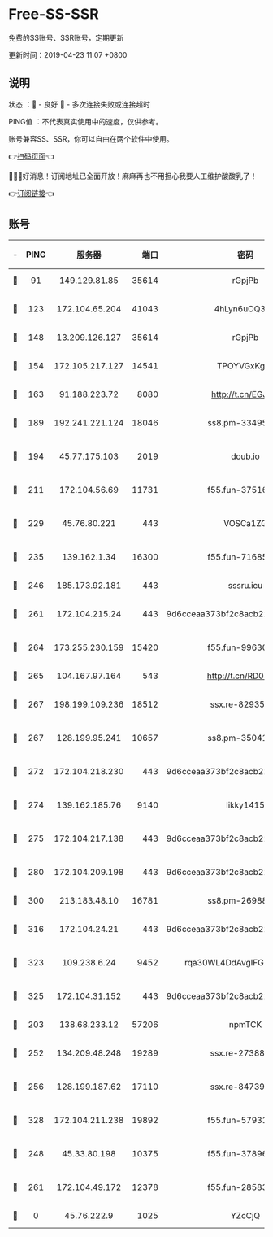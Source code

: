# Free-SS-SSR

免费的SS账号、SSR账号，定期更新

更新时间：2019-04-23 11:07 +0800

## 说明

状态     ：🙂 - 良好 🙁 - 多次连接失败或连接超时

PING值   ：不代表真实使用中的速度，仅供参考。

账号兼容SS、SSR，你可以自由在两个软件中使用。

👉[扫码页面](https://liesauer.github.io/Free-SS-SSR/)👈

🎉🎉🎉好消息！订阅地址已全面开放！麻麻再也不用担心我要人工维护酸酸乳了！

👉[订阅链接](https://www.liesauer.net/yogurt/subscribe?ACCESS_TOKEN=DAYxR3mMaZAsaqUb)👈

## 账号

|-|PING|服务器|端口|密码|加密方式|区域|
|:----:|:----:|:-----:|-----:|:----:|:----:|:----:|
|🙂|91|149.129.81.85|35614|rGpjPb|rc4-md5|HK|
|🙂|123|172.104.65.204|41043|4hLyn6uOQ3hU|aes-256-cfb|JP|
|🙂|148|13.209.126.127|35614|rGpjPb|rc4-md5|KR|
|🙂|154|172.105.217.127|14541|TPOYVGxKglpi|aes-256-cfb|JP|
|🙂|163|91.188.223.72|8080|http://t.cn/EGJIyrl|rc4-md5|RU|
|🙂|189|192.241.221.124|18046|ss8.pm-33495332|aes-256-cfb|US|
|🙂|194|45.77.175.103|2019|doub.io|aes-128-ctr|SG|
|🙂|211|172.104.56.69|11731|f55.fun-37516800|aes-256-cfb|SG|
|🙂|229|45.76.80.221|443|VOSCa1ZG|aes-256-cfb|DE|
|🙂|235|139.162.1.34|16300|f55.fun-71685076|aes-256-cfb|SG|
|🙂|246|185.173.92.181|443|sssru.icu|rc4-md5|RU|
|🙂|261|172.104.215.24|443|9d6cceaa373bf2c8acb22e60b6a58be6|aes-256-cfb|US|
|🙂|264|173.255.230.159|15420|f55.fun-99630859|aes-256-cfb|US|
|🙂|265|104.167.97.164|543|http://t.cn/RD0D7sx|rc4-md5|CA|
|🙂|267|198.199.109.236|18512|ssx.re-82935450|aes-256-cfb|US|
|🙂|267|128.199.95.241|10657|ss8.pm-35041128|aes-256-cfb|SG|
|🙂|272|172.104.218.230|443|9d6cceaa373bf2c8acb22e60b6a58be6|aes-256-cfb|US|
|🙂|274|139.162.185.76|9140|likky1415|aes-256-cfb|DE|
|🙂|275|172.104.217.138|443|9d6cceaa373bf2c8acb22e60b6a58be6|aes-256-cfb|US|
|🙂|280|172.104.209.198|443|9d6cceaa373bf2c8acb22e60b6a58be6|aes-256-cfb|US|
|🙂|300|213.183.48.10|16781|ss8.pm-26988503|rc4-md5|RU|
|🙂|316|172.104.24.21|443|9d6cceaa373bf2c8acb22e60b6a58be6|aes-256-cfb|US|
|🙂|323|109.238.6.24|9452|rqa30WL4DdAvgIFG6Fs3znzTa|aes-256-cfb|FR|
|🙂|325|172.104.31.152|443|9d6cceaa373bf2c8acb22e60b6a58be6|aes-256-cfb|US|
|🙂|203|138.68.233.12|57206|npmTCK|rc4-md5|US|
|🙂|252|134.209.48.248|19289|ssx.re-27388997|aes-256-cfb|US|
|🙂|256|128.199.187.62|17110|ssx.re-84739131|aes-256-cfb|SG|
|🙂|328|172.104.211.238|19892|f55.fun-57931164|aes-256-cfb|US|
|🙁|248|45.33.80.198|10375|f55.fun-37896018|aes-256-cfb|US|
|🙁|261|172.104.49.172|12378|f55.fun-28583571|aes-256-cfb|SG|
|🙁|0|45.76.222.9|1025|YZcCjQ|rc4-md5|JP|
